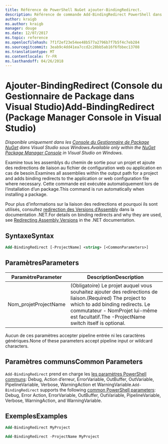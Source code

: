 ```yaml
---
title: Référence de PowerShell NuGet ajouter-BindingRedirect.
description: Référence de commande Add-BindingRedirect PowerShell dans la Console du Gestionnaire de Package NuGet dans Visual Studio.
author: kraigb
ms.author: kraigb
manager: douge
ms.date: 12/07/2017
ms.topic: reference
ms.openlocfilehash: 7f1f2ef23e54ee48b577a2796b7f7b5f4c7eb284
ms.sourcegitcommit: 3eab9c4dd41ea7ccd2c28bb5ab16f6fbbec13708
ms.translationtype: MT
ms.contentlocale: fr-FR
ms.lasthandoff: 04/26/2018
---
```

# <a name="add-bindingredirect-package-manager-console-in-visual-studio"></a><span data-ttu-id="27281-103">Ajouter-BindingRedirect (Console du Gestionnaire de Package dans Visual Studio)</span><span class="sxs-lookup"><span data-stu-id="27281-103">Add-BindingRedirect (Package Manager Console in Visual Studio)</span></span>

<span data-ttu-id="27281-104">*Disponible uniquement dans les [Console du Gestionnaire de Package NuGet](package-manager-console.md) dans Visual Studio sous Windows.*</span><span class="sxs-lookup"><span data-stu-id="27281-104">*Available only within the [NuGet Package Manager Console](package-manager-console.md) in Visual Studio on Windows.*</span></span>

<span data-ttu-id="27281-105">Examine tous les assemblys du chemin de sortie pour un projet et ajoute des redirections de liaison au fichier de configuration web ou application en cas de besoin.</span><span class="sxs-lookup"><span data-stu-id="27281-105">Examines all assemblies within the output path for a project and adds binding redirects to the application or web configuration file where necessary.</span></span> <span data-ttu-id="27281-106">Cette commande est exécutée automatiquement lors de l’installation d’un package.</span><span class="sxs-lookup"><span data-stu-id="27281-106">This command is run automatically when installing a package.</span></span>

<span data-ttu-id="27281-107">Pour plus d’informations sur la liaison des redirections et pourquoi ils sont utilisés, consultez [redirection des Versions d’Assembly](/dotnet/framework/configure-apps/redirect-assembly-versions) dans la documentation .NET.</span><span class="sxs-lookup"><span data-stu-id="27281-107">For details on binding redirects and why they are used, see [Redirecting Assembly Versions](/dotnet/framework/configure-apps/redirect-assembly-versions) in the .NET documentation.</span></span>

## <a name="syntax"></a><span data-ttu-id="27281-108">Syntaxe</span><span class="sxs-lookup"><span data-stu-id="27281-108">Syntax</span></span>

```ps
Add-BindingRedirect [-ProjectName] <string> [<CommonParameters>]
```

## <a name="parameters"></a><span data-ttu-id="27281-109">Paramètres</span><span class="sxs-lookup"><span data-stu-id="27281-109">Parameters</span></span>

| <span data-ttu-id="27281-110">Paramètre</span><span class="sxs-lookup"><span data-stu-id="27281-110">Parameter</span></span> | <span data-ttu-id="27281-111">Description</span><span class="sxs-lookup"><span data-stu-id="27281-111">Description</span></span> |
| --- | --- |
| <span data-ttu-id="27281-112">Nom_projet</span><span class="sxs-lookup"><span data-stu-id="27281-112">ProjectName</span></span> | <span data-ttu-id="27281-113">(Obligatoire) Le projet auquel vous souhaitez ajouter des redirections de liaison.</span><span class="sxs-lookup"><span data-stu-id="27281-113">(Required) The project to which to add binding redirects.</span></span> <span data-ttu-id="27281-114">Le commutateur - NomProjet lui-même est facultatif.</span><span class="sxs-lookup"><span data-stu-id="27281-114">The -ProjectName switch itself is optional.</span></span> |

<span data-ttu-id="27281-115">Aucun de ces paramètres accepter pipeline entrée ni les caractères génériques.</span><span class="sxs-lookup"><span data-stu-id="27281-115">None of these parameters accept pipeline input or wildcard characters.</span></span>

## <a name="common-parameters"></a><span data-ttu-id="27281-116">Paramètres communs</span><span class="sxs-lookup"><span data-stu-id="27281-116">Common Parameters</span></span>

<span data-ttu-id="27281-117">`Add-BindingRedirect` prend en charge les [les paramètres PowerShell communs](http://go.microsoft.com/fwlink/?LinkID=113216): Debug, Action d’erreur, ErrorVariable, OutBuffer, OutVariable, PipelineVariable, Verbose, WarningAction et WarningVariable.</span><span class="sxs-lookup"><span data-stu-id="27281-117">`Add-BindingRedirect` supports the following [common PowerShell parameters](http://go.microsoft.com/fwlink/?LinkID=113216): Debug, Error Action, ErrorVariable, OutBuffer, OutVariable, PipelineVariable, Verbose, WarningAction, and WarningVariable.</span></span>

## <a name="examples"></a><span data-ttu-id="27281-118">Exemples</span><span class="sxs-lookup"><span data-stu-id="27281-118">Examples</span></span>

```ps
Add-BindingRedirect MyProject

Add-BindingRedirect -ProjectName MyProject
```